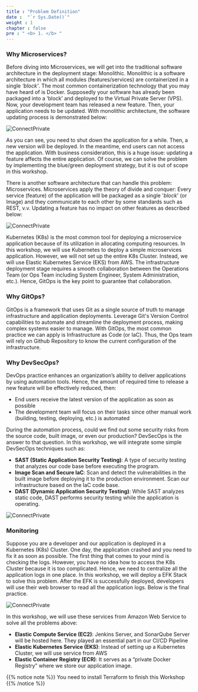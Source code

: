```yaml
---
title : "Problem Definition"
date :  "`r Sys.Date()`" 
weight : 1 
chapter : false
pre : " <b> 1. </b> "
---
```


### Why Microservices?

Before diving into Microservices, we will get into the traditional software architecture in the deployment stage: Monolithic. Monolithic is a software architecture in which all modules (features/services) are containerized in a single *‘block’*. The most common containerization technology that you may have heard of is Docker. Supposedly your software has already been packaged into a ‘block’ and deployed to the Virtual Private Server (VPS). Now, your development team has released a new feature. Then, your application needs to be updated. With monolithic architecture, the software updating process is demonstrated below:


![ConnectPrivate](/FCJ2024-Workshop2/images/1.Intro/Mono.gif) 

As you can see, you need to shut down the application for a while. Then, a new version will be deployed. In the meantime, end users can not access the application. With business consideration, this is a huge issue: updating a feature affects the entire application. Of course, we can solve the problem by implementing the blue/green deployment strategy, but it is out of scope in this workshop.

There is another software architecture that can handle this problem: Microservices. Microservices apply the theory of divide and conquer: Every service (feature) of the application will be packaged as a single '*block*' (or Image) and they communicate to each other by some standards such as REST, v.v. Updating a feature has no impact on other features as described below:

![ConnectPrivate](/FCJ2024-Workshop2/images/1.Intro/Micro.gif) 

Kubernetes (K8s) is the most common tool for deploying a microservice application because of its utilization in allocating computing resources. In this workshop, we will use Kubernetes to deploy a simple microservices application. However, we will not set up the entire K8s Cluster. Instead, we will use Elastic Kubernetes Service (EKS) from AWS. The infrastructure deployment stage requires a smooth collaboration between the Operations Team (or Ops Team including System Engineer, System Administration, etc.). Hence, GitOps is the key point to guarantee that collaboration. 

### Why GitOps?

GitOps is a framework that uses Git as a single source of truth to manage infrastructure and application deployments. Leverage Git's Version Control capabilities to automate and streamline the deployment process, making complex systems easier to manage. With GitOps, the most common practice we can apply is Infrastructure as Code (or IaC). Thus, the Ops team will rely on Github Repository to know the current configuration of the infrastructure.


### Why DevSecOps?

DevOps practice enhances an organization’s ability to deliver applications by using automation tools. Hence, the amount of required time to release a new feature will be effectively reduced, then:
- End users receive the latest version of the application as soon as possible
- The development team will focus on their tasks since other manual work (building, testing, deploying, etc.) is automated

During the automation process, could we find out some security risks from the source code, built image, or even our production? DevSecOps is the answer to that question. In this workshop, we will integrate some simple DevSecOps techniques such as:
- **SAST (Static Application Security Testing)**: A type of security testing that analyzes our code base before executing the program.
- **Image Scan and Secure IaC**: Scan and detect the vulnerabilities in the built image before deploying it to the production environment. Scan our infrastructure based on the IaC code base.
- **DAST (Dynamic Application Security Testing)**: While SAST analyzes static code, DAST performs security testing while the application is operating.

![ConnectPrivate](/FCJ2024-Workshop2/images/1.Intro/DevSecOps.gif) 

### Monitoring

Suppose you are a developer and our application is deployed in a Kubernetes (K8s) Cluster. One day, the application crashed and you need to fix it as soon as possible. The first thing that comes to your mind is checking the logs. However, you have no idea how to access the K8s Cluster because it is too complicated. Hence, we need to centralize all the application logs in one place. In this workshop, we will deploy a EFK Stack to solve this problem. After the EFK is successfully deployed, developers will use their web browser to read all the application logs. Below is the final practice.

![ConnectPrivate](/FCJ2024-Workshop2/images/1.Intro/Monitor.gif)

In this workshop, we will use these services from Amazon Web Service to solve all the problems above:

- **Elastic Compute Service (EC2)**: Jenkins Server, and SonarQube Server will be hosted here. They played an essential part in our CI/CD Pipeline
- **Elastic Kubernetes Service (EKS)**: Instead of setting up a Kubernetes Cluster, we will use service from AWS
- **Elastic Container Registry (ECR)**: It serves as a “private Docker Registry” where we store our application image.

{{% notice note %}}
You need to install Terraform to finish this Workshop
{{% /notice %}}